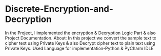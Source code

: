 # Discrete-Encryption-and-Decryption
In the Project, I implemented the encryption &amp; Decryption Logic Part &amp; also Project Documentation. About: In this project we convert the sample text to cipher text using Private Keys &amp; also Decrypt cipher text to  plain text using Private Keys. Used Language for implementation-Python &amp; PyCharm IDLE
